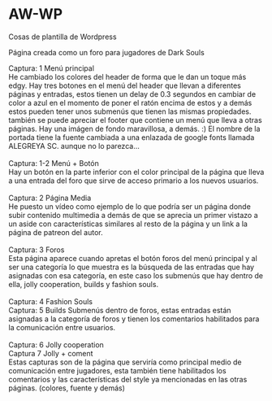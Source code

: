# AW-WP
Cosas de plantilla de Wordpress

 Página creada como un foro para jugadores de Dark Souls
 
Captura: 1 Menú principal <br>
He cambiado los colores del header de forma que le dan un toque más edgy.
Hay tres botones en el menú del header que llevan a diferentes páginas y entradas, estos tienen un delay de 0.3 segundos en cambiar de color a azul en el momento de poner el ratón encima de estos y a demás estos pueden tener unos submenús que tienen las mismas propiedades.
también se puede apreciar el footer que contiene un menú que lleva a otras páginas.
Hay una imágen de fondo maravillosa, a demás. :)
El nombre de la portada tiene la fuente cambiada a una enlazada de google fonts llamada ALEGREYA SC. aunque no lo parezca...
<br>
<br>
Captura: 1-2 Menú + Botón <br>
Hay un botón en la parte inferior con el color principal de la página que lleva a una entrada del foro que sirve de acceso primario a los nuevos usuarios.
<br>
<br>
Captura: 2 Página Media <br>
He puesto un vídeo como ejemplo de lo que podría ser un página donde subir contenido multimedia a demás de que se aprecia un primer vistazo a un aside con características similares al resto de la página y un link a la página de patreon del autor.
<br>
<br>
Captura: 3 Foros <br>
Esta página aparece cuando apretas el botón foros del menú principal y al ser una categoría lo que muestra es la búsqueda de las entradas que hay asignadas con esa categoría, en este caso los submenús que hay dentro de ella, jolly cooperation, builds y fashion souls.
<br>
<br>
Captura: 4 Fashion Souls <br>
Captura: 5 Builds
Submenús dentro de foros, estas entradas están asignadas a la categoría de foros y tienen los comentarios habilitados para la comunicación entre usuarios.
<br>
<br>
Captura: 6 Jolly cooperation <br>
Captura 7 Jolly + coment <br>
Estas capturas son de la página que serviría como principal medio de comunicación entre jugadores, esta también tiene habilitados los comentarios y las características del style ya mencionadas en las otras páginas. (colores, fuente y demás)
